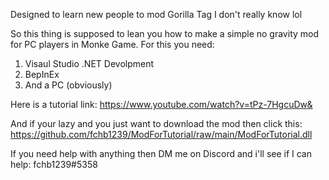 Designed to learn new people to mod Gorilla Tag
I don't really know lol

So this thing is supposed to lean you how to make a simple no gravity mod for PC players in Monke Game.
For this you need:
1. Visaul Studio .NET Devolpment
2. BepInEx
3. And a PC (obviously)

Here is a tutorial link: https://www.youtube.com/watch?v=tPz-7HgcuDw&

And if your lazy and you just want to download the mod then click this: https://github.com/fchb1239/ModForTutorial/raw/main/ModForTutorial.dll

If you need help with anything then DM me on Discord and i'll see if I can help: fchb1239#5358
